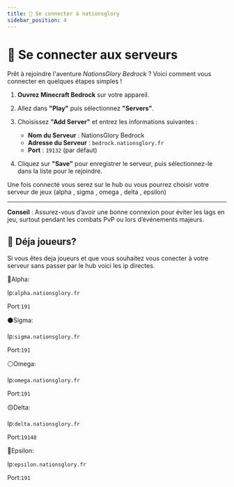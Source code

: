 ```yaml
---
title: 🔗 Se connecter à nationsglory
sidebar_position: 4
---
```


# 🔗 Se connecter aux serveurs

Prêt à rejoindre l'aventure *NationsGlory Bedrock* ? Voici comment vous connecter en quelques étapes simples !

1. **Ouvrez Minecraft Bedrock** sur votre appareil.
2. Allez dans **"Play"** puis sélectionnez **"Servers"**.
3. Choisissez **"Add Server"** et entrez les informations suivantes :
    - **Nom du Serveur** : NationsGlory Bedrock
    - **Adresse du Serveur** : `bedrock.nationsglory.fr`
    - **Port** : `19132` (par défaut)

4. Cliquez sur **"Save"** pour enregistrer le serveur, puis sélectionnez-le dans la liste pour le rejoindre.

Une fois connecté vous serez sur le hub ou vous pourrez choisir votre serveur de jeux (alpha , sigma , omega , delta , epsilon)

---

**Conseil** : Assurez-vous d’avoir une bonne connexion pour éviter les lags en jeu, surtout pendant les combats PvP ou lors d’événements majeurs.


## 🔗 Déja joueurs? 

Si vous êtes deja joueurs et que vous souhaitez vous conecter à votre serveur sans passer par le hub voici les ip directes.

🔴Alpha:

Ip:`alpha.nationsglory.fr `

Port:`191`

⚫Sigma:

Ip:`sigma.nationsglory.fr`

Port:`191`

⚪Omega:

Ip:`omega.nationsglory.fr`

Port:`191`

🟡Delta:

Ip:`delta.nationsglory.fr`

Port:`19148`

🔵Epsilon:

Ip:`epsilon.nationsglory.fr`

Port:`191`


